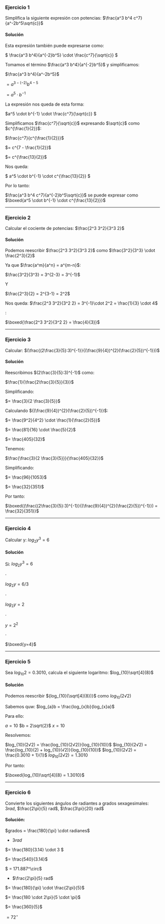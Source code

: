 ### Ejercicio 1

Simplifica la siguiente expresión con potencias: $\frac{a^3 b^4 c^7}{a^-2b^5\sqrt{c}}$


#### Solución

Esta expresión también puede expresarse como:

$
\frac{a^3 b^4}{a^{-2}b^5}
\cdot
\frac{c^7}{\sqrt{c}}
$


Tomamos el término $\frac{a^3 b^4}{a^{-2}b^5}$ y simplificamos:

$\frac{a^3 b^4}{a^-2b^5}$

$= a^{3-(-2)} b^{4-5}$

$= a^5 \cdot b^{-1}$

La expresión nos queda de esta forma:


$a^5 \cdot b^{-1}
\cdot
\frac{c^7}{\sqrt{c}}
$

Simplificamos $\frac{c^7}{\sqrt{c}}$ expresando $\sqrt{c}$ como $c^{\frac{1}{2}}$:


$\frac{c^7}{c^{\frac{1}{2}}}$

$= c^{7 - \frac{1}{2}}$

$= c^{\frac{13}{2}}$


Nos queda:

$
a^5 \cdot  b^{-1} \cdot c^{\frac{13}{2}}
$


Por lo tanto:

$\frac{a^3 b^4 c^7}{a^{-2}b^5\sqrt{c}}$ se puede expresar como $\boxed{a^5 \cdot  b^{-1} \cdot c^{\frac{13}{2}}}$


---

### Ejercicio 2

Calcular el cociente de potencias: $\frac{2^3 3^2}{3^3 2}$


#### Solución

Podemos reescribir $\frac{2^3 3^2}{3^3 2}$ como $\frac{3^2}{3^3} \cdot \frac{2^3}{2}$

Ya que $\frac{a^m}{a^n} = a^{m-n}$:

$\frac{3^2}{3^3} = 3^{2-3} = 3^{-1}$

Y

$\frac{2^3}{2} = 2^{3-1} =  2^2$

Nos queda: 
$\frac{2^3 3^2}{3^2 2} = 3^{-1}\cdot 2^2 = \frac{1}{3} \cdot 4$


:

$\boxed{\frac{2^3 3^2}{3^2 2} = \frac{4}{3}}$

---

### Ejercicio 3

Calcular: $(\frac{(2\frac{3}{5}:3)^{-1}}{(\frac{9}{4})^{2}(\frac{2}{5})^{-1}})$


#### Solución

Reescribimos $(2\frac{3}{5}:3)^{-1}$ como:

$\frac{1}{\frac{2\frac{3}{5}}{3}}$

Simplificando:

$= \frac{3}{2 \frac{3}{5}}$


Calculando ${(\frac{9}{4})^{2}(\frac{2}{5})^{-1}}$:


$= \frac{9^2}{4^2} \cdot \frac{1}{\frac{2}{5}}$

$= \frac{81}{16} \cdot \frac{5}{2}$

$= \frac{405}{32}$



Tenemos:

$\frac{\frac{3}{2 \frac{3}{5}}}{\frac{405}{32}}$

Simplificando:

$= \frac{96}{1053}$


$= \frac{32}{351}$

Por tanto:


$\boxed{(\frac{(2\frac{3}{5}:3)^{-1}}{(\frac{9}{4})^{2}(\frac{2}{5})^{-1}}) = \frac{32}{351}}$

---

### Ejercicio 4

Calcular y: $log_2y^3 = 6$

#### Solución

Si:
$log_{2}y^{3}=6$

$\cdot$

$log_{2}y=6/3$

$\cdot$

$log_{2}y=2$

$\cdot$

$y=2^{2}$

$\cdot$

$\boxed{y=4}$


---

### Ejercicio 5

Sea $log_{10}2 = 0.3010$, calcula el siguiente logaritmo: $log_{10}\sqrt[4]{8}$

#### Solución

Podemos reescribir ${log_{10}(\sqrt[4]{8})}$ como $log_{10}(2√2)$


Sabemos quw:
$log_{a}b = \frac{log_{x}b}{log_{x}a}$

Para ello:

$a = 10$
$b = 2\sqrt{2}$
$x = 10$

Resolvemos:

$log_{10}(2√2) = \frac{log_{10}(2√2)}{log_{10}(10)}$
$log_{10}(2√2) = \frac{log_{10}(2) + log_{10}(√2)}{log_{10}(10)}$
$log_{10}(2√2) = \frac{0.3010 + 1}{1}$
$log_{10}(2√2) = 1.3010$

Por tanto:

$\boxed{log_{10}\sqrt[4]{8} = 1.3010}$


---

### Ejercicio 6

Convierte los siguientes ángulos de radiantes a grados sexagesimales: $3rad$, $\frac{2\pi}{5} rad$, $\frac{3\pi}{20} rad$


#### Solución:


$grados = \frac{180}{\pi} \cdot radianes$


- $3rad$

$= \frac{180}{3.14} \cdot 3 $

$= \frac{540}{3.14}$

$ = 171.887^\circ$


- $\frac{2\pi}{5} rad$

$= \frac{180}{\pi} \cdot \frac{2\pi}{5}$

$= \frac{180 \cdot 2\pi}{5 \cdot \pi}$

$= \frac{360}{5}$

$= 72^\circ$